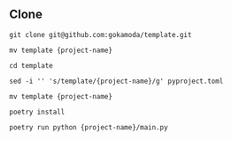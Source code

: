 

## Clone
```
git clone git@github.com:gokamoda/template.git
```

```
mv template {project-name}
```

```
cd template
```

```
sed -i '' 's/template/{project-name}/g' pyproject.toml
```

```
mv template {project-name}
```

```
poetry install
```

```
poetry run python {project-name}/main.py
